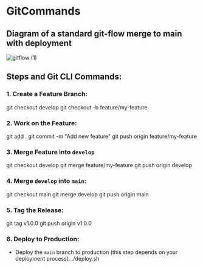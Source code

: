 # GitCommands

## Diagram of a standard git-flow merge to main with deployment

![gitflow (1)](https://github.com/user-attachments/assets/f332c224-99a5-4367-9a15-7549a88ba7a5)


## Steps and Git CLI Commands:

### 1. Create a Feature Branch:
   git checkout develop
   git checkout -b feature/my-feature

### 2. Work on the Feature:
   git add .
   git commit -m "Add new feature"
   git push origin feature/my-feature

### 3. Merge Feature into `develop`
   git checkout develop
   git merge feature/my-feature
   git push origin develop
 
### 4. Merge `develop` into `main`:
   git checkout main
   git merge develop
   git push origin main

### 5. Tag the Release:
   git tag v1.0.0
   git push origin v1.0.0
  

### 6. Deploy to Production:
   - Deploy the `main` branch to production (this step depends on your deployment process).
   ./deploy.sh
